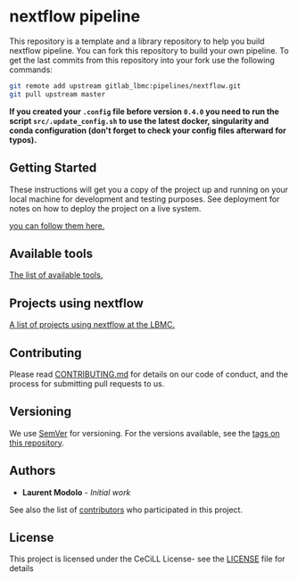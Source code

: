 # nextflow pipeline

This repository is a template and a library repository to help you build nextflow pipeline.
You can fork this repository to build your own pipeline.
To get the last commits from this repository into your fork use the following commands:

```sh
git remote add upstream gitlab_lbmc:pipelines/nextflow.git
git pull upstream master
```
**If you created your `.config` file before version `0.4.0` you need to run the script `src/.update_config.sh` to use the latest docker, singularity and conda configuration (don't forget to check your config files afterward for typos).**

## Getting Started

These instructions will get you a copy of the project up and running on your local machine for development and testing purposes. See deployment for notes on how to deploy the project on a live system.

[you can follow them here.](doc/getting_started.md)

## Available tools

[The list of available tools.](doc/available_tools.md)

## Projects using nextflow

[A list of projects using nextflow at the LBMC.](doc/nf_projects.md)

## Contributing

Please read [CONTRIBUTING.md](CONTRIBUTING.md) for details on our code of conduct, and the process for submitting pull requests to us.

## Versioning

We use [SemVer](http://semver.org/) for versioning. For the versions available, see the [tags on this repository](https://gitbio.ens-lyon.fr/pipelines/nextflow/tags).

## Authors

* **Laurent Modolo** - *Initial work*

See also the list of [contributors](https://gitbio.ens-lyon.fr/pipelines/nextflow/graphs/master) who participated in this project.

## License

This project is licensed under the CeCiLL License- see the [LICENSE](LICENSE) file for details
